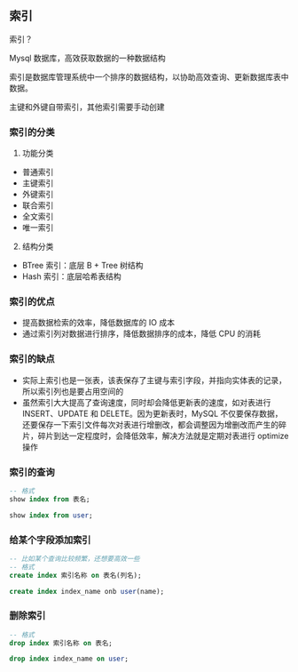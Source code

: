 ## 索引

索引？

Mysql 数据库，高效获取数据的一种数据结构

索引是数据库管理系统中一个排序的数据结构，以协助高效查询、更新数据库表中数据。

主键和外键自带索引，其他索引需要手动创建

### 索引的分类

1. 功能分类

- 普通索引
- 主键索引
- 外键索引
- 联合索引
- 全文索引
- 唯一索引

2. 结构分类

- BTree 索引：底层 B + Tree 树结构
- Hash 索引：底层哈希表结构

### 索引的优点

- 提高数据检索的效率，降低数据库的 IO 成本
- 通过索引列对数据进行排序，降低数据排序的成本，降低 CPU 的消耗

### 索引的缺点

- 实际上索引也是一张表，该表保存了主键与索引字段，并指向实体表的记录，所以索引列也是要占用空间的
- 虽然索引大大提高了查询速度，同时却会降低更新表的速度，如对表进行 INSERT、UPDATE 和 DELETE。因为更新表时，MySQL 不仅要保存数据，还要保存一下索引文件每次对表进行增删改，都会调整因为增删改而产生的碎片，碎片到达一定程度时，会降低效率，解决方法就是定期对表进行 optimize 操作

### 索引的查询

```sql
-- 格式
show index from 表名;

show index from user;
```

### 给某个字段添加索引

```sql
-- 比如某个查询比较频繁，还想要高效一些
-- 格式
create index 索引名称 on 表名(列名);

create index index_name onb user(name);
```

### 删除索引

```sql
-- 格式
drop index 索引名称 on 表名;

drop index index_name on user;
```
